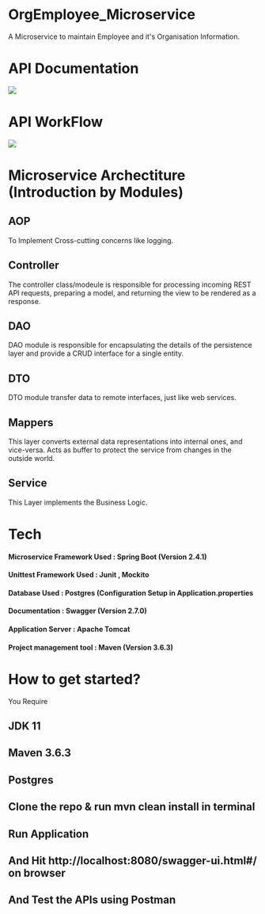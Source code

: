 # OrgEmployee_Microservice
A Microservice to maintain Employee and it's Organisation  Information.

# API Documentation
<a href="http://fvcproductions.com"><img src="https://github.com/gyrsh/OrgEmployee_Microservice/blob/main/Screenshot%202021-05-23%20at%207.36.42%20PM.png" ></a>

# API WorkFlow
<a href="http://fvcproductions.com"><img src="https://github.com/gyrsh/OrgEmployee_Microservice/blob/main/controller-and-restcontroller-annotations-in-spring-boot-1.jpeg" ></a>


# Microservice Archectiture (Introduction by Modules)
## AOP
To Implement Cross-cutting concerns like logging.
## Controller
The controller class/modeule is responsible for processing incoming REST API requests, preparing a model, and returning the view to be rendered as a response.
## DAO
DAO module is responsible for encapsulating the details of the persistence layer and provide a CRUD interface for a single entity.
## DTO
DTO module transfer data to remote interfaces, just like web services.
## Mappers
This layer converts external data representations into internal ones, and vice-versa. Acts as buffer to protect the service from changes in the outside
world.
## Service
This Layer implements the Business Logic.

# Tech 
#### Microservice Framework Used : Spring Boot (Version 2.4.1) 
#### Unittest Framework Used : Junit , Mockito
#### Database Used : Postgres (Configuration Setup in Application.properties
#### Documentation : Swagger (Version 2.7.0)
#### Application Server : Apache Tomcat
#### Project management tool : Maven (Version 3.6.3)

# How to get started?
You Require
## JDK 11
## Maven 3.6.3
## Postgres

## Clone the repo & run mvn clean install in terminal
## Run Application 
## And Hit http://localhost:8080/swagger-ui.html#/ on browser 
## And Test the APIs using Postman
